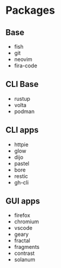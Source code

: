 # Packages

## Base
- fish
- git
- neovim
- fira-code

## CLI Base
- rustup
- volta
- podman

## CLI apps
- httpie
- glow
- dijo
- pastel
- bore
- restic
- gh-cli

## GUI apps
- firefox
- chromium
- vscode
- geary
- fractal
- fragments
- contrast
- solanum
